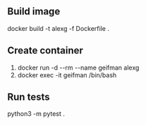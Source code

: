 Build image
-----------
docker build -t alexg -f Dockerfile .

Create container
---------------
1. docker run -d --rm --name geifman alexg
2. docker exec -it geifman /bin/bash

Run tests
---------
python3 -m pytest .

